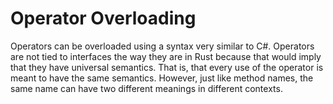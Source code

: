 # Operator Overloading

Operators can be overloaded using a syntax very similar to C#.  Operators are not tied to interfaces the way they are in Rust because that would imply that they have universal semantics.  That is, that every use of the operator is meant to have the same semantics.  However, just like method names, the same name can have two different meanings in different contexts.